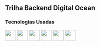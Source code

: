 <h2>Trilha Backend Digital Ocean</h2>

<span style="background-color:red;">
<div style="display:block-inline;">
    <h3>Tecnologias Usadas</h3>
    <img width="35px" src="https://cdn.jsdelivr.net/gh/devicons/devicon/icons/javascript/javascript-original.svg" />
    <img width="35px" src="https://cdn.jsdelivr.net/gh/devicons/devicon/icons/nodejs/nodejs-plain-wordmark.svg" />
    <img width="35px" src="https://cdn.jsdelivr.net/gh/devicons/devicon/icons/express/express-original-wordmark.svg" />
    <img width="35px" src="https://cdn.jsdelivr.net/gh/devicons/devicon/icons/npm/npm-original-wordmark.svg" />
    <img width="35px" src="https://cdn.jsdelivr.net/gh/devicons/devicon/icons/vscode/vscode-original-wordmark.svg" />
    <img width="35px" src="https://cdn.jsdelivr.net/gh/devicons/devicon/icons/mongodb/mongodb-original-wordmark.svg" />
</div>
<span>